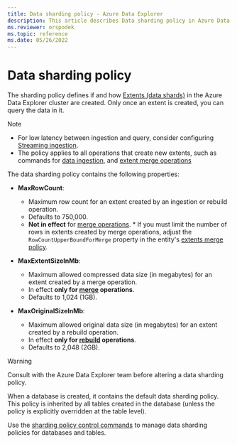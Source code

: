 ```yaml
---
title: Data sharding policy - Azure Data Explorer
description: This article describes Data sharding policy in Azure Data Explorer.
ms.reviewer: orspodek
ms.topic: reference
ms.date: 05/26/2022
---
```

# Data sharding policy

The sharding policy defines if and how [Extents (data shards)](../management/extents-overview.md) in the Azure Data Explorer cluster are created. Only once an extent is created, you can query the data in it.

> [!NOTE]
>
> * For low latency between ingestion and query, consider configuring [Streaming ingestion](../../ingest-data-streaming.md).
> * The policy applies to all operations that create new extents,
> such as commands for [data ingestion](../../ingest-data-overview.md#ingest-control-commands), and
> [extent merge operations](extents-overview.md)

The data sharding policy contains the following properties:

* **MaxRowCount**:
  * Maximum row count for an extent created by an ingestion or rebuild operation.
  * Defaults to 750,000.
  * **Not in effect** for [merge operations](mergepolicy.md).
        * If you must limit the number of rows in extents created by merge operations, adjust the `RowCountUpperBoundForMerge` property in the entity's [extents merge policy](mergepolicy.md).
* **MaxExtentSizeInMb**:
  * Maximum allowed compressed data size (in megabytes) for an extent created by a merge operation.
  * In effect **only for [merge](mergepolicy.md) operations**.
  * Defaults to 1,024 (1GB).

* **MaxOriginalSizeInMb**:
  * Maximum allowed original data size (in megabytes) for an extent created by a rebuild operation.
  * In effect **only for [rebuild](mergepolicy.md) operations**.
  * Defaults to 2,048 (2GB).

> [!WARNING]
> Consult with the Azure Data Explorer team before altering a data sharding policy.

When a database is created, it contains the default data sharding policy. This policy is inherited by all tables created in the database (unless the policy is explicitly overridden at the table level).

Use the [sharding policy control commands](./show-table-sharding-policy-command.md) to manage data sharding policies for databases and tables.
